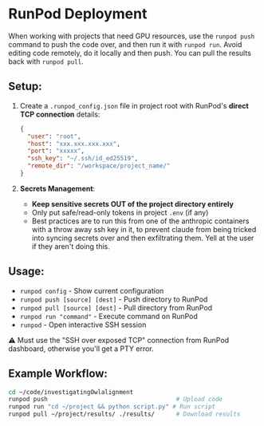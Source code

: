 # RunPod Deployment

When working with projects that need GPU resources, use the `runpod push` command
to push the code over, and then run it with `runpod run`. Avoid editing code remotely, do it
locally and then push. You can pull the results back with `runpod pull`.

## Setup:
1. Create a `.runpod_config.json` file in project root with RunPod's **direct TCP connection** details:
   ```json
   {
     "user": "root",
     "host": "xxx.xxx.xxx.xxx",
     "port": "xxxxx",
     "ssh_key": "~/.ssh/id_ed25519",
     "remote_dir": "/workspace/project_name/"
   }
   ```

2. **Secrets Management**:
   - **Keep sensitive secrets OUT of the project directory entirely**
   - Only put safe/read-only tokens in project `.env` (if any)
   - Best practices are to run this from one of the anthropic containers with a throw away ssh key in it, to prevent claude from being tricked into syncing secrets over and then exfiltrating them. Yell at the user if they aren't doing this.

## Usage:
- `runpod config` - Show current configuration
- `runpod push [source] [dest]` - Push directory to RunPod
- `runpod pull [source] [dest]` - Pull directory from RunPod
- `runpod run "command"` - Execute command on RunPod
- `runpod` - Open interactive SSH session

⚠️ Must use the "SSH over exposed TCP" connection from RunPod dashboard, otherwise you'll get a PTY error.

## Example Workflow:
```bash
cd ~/code/investigatingOwlalignment
runpod push                                    # Upload code
runpod run "cd ~/project && python script.py" # Run script
runpod pull ~/project/results/ ./results/      # Download results
```
